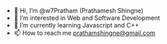 - 👋 Hi, I’m @w7Pratham (Prathamesh Shingne)
- 👀 I’m interested in Web and Software Development
- 🌱 I’m currently learning Javascript and C++
- 📫 How to reach me prathamshingne@gmail.com

<!---
w7Pratham/w7Pratham is a ✨ special ✨ repository because its `README.md` (this file) appears on your GitHub profile.
You can click the Preview link to take a look at your changes.
--->
